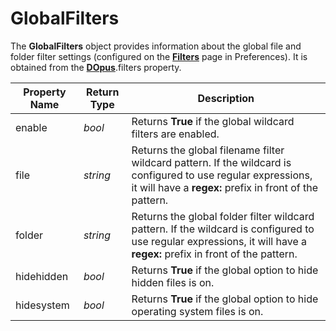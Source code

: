 # GlobalFilters

The **GlobalFilters** object provides information about the global file and folder filter settings (configured on the **[Filters](/Manual/preferences/preferences_categories/filtering_and_sorting/filters.md)** page in Preferences). It is obtained from the **[DOpus](dopus.md)**.filters property.

| Property Name | Return Type | Description |
| --- | --- | --- |
| enable | *bool* | Returns **True** if the global wildcard filters are enabled. |
| file | *string* | Returns the global filename filter wildcard pattern. If the wildcard is configured to use regular expressions, it will have a **regex:** prefix in front of the pattern. |
| folder | *string* | Returns the global folder filter wildcard pattern. If the wildcard is configured to use regular expressions, it will have a **regex:** prefix in front of the pattern. |
| hidehidden | *bool* | Returns **True** if the global option to hide hidden files is on. |
| hidesystem | *bool* | Returns **True** if the global option to hide operating system files is on. |

